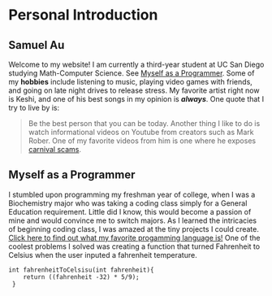 # Personal Introduction
## Samuel Au
Welcome to my website!
I am currently a third-year student at UC San Diego studying Math-Computer Science. See [Myself as a Programmer](#myself-as-a-programmer).
Some of my **hobbies** include listening to music, playing video games with friends, and going on late night drives to release stress.
My favorite artist right now is Keshi, and one of his best songs in my opinion is ***always***.
One quote that I try to live by is:
> Be the best person that you can be today.
Another thing I like to do is watch informational videos on Youtube from creators such as Mark Rober. One of my favorite videos from him is one where he exposes [carnival scams](https://www.youtube.com/watch?v=tk_ZlWJ3qJI).

## Myself as a Programmer
I stumbled upon programming my freshman year of college, when I was a Biochemistry major who was taking a coding class simply for a General Education requirement. Little did I know, this would become a passion of mine and would convince me to switch majors. As I learned the intricacies of beginning coding class, I was amazed at the tiny projects I could create.
[Click here to find out what my favorite progamming language is!](part2/README.md)
One of the coolest problems I solved was creating a function that turned Fahrenheit to Celsius when the user inputed a fahrenheit temperature. 
```
int fahrenheitToCelsisu(int fahrenheit){
    return ((fahrenheit -32) * 5/9);
 }
 ```

